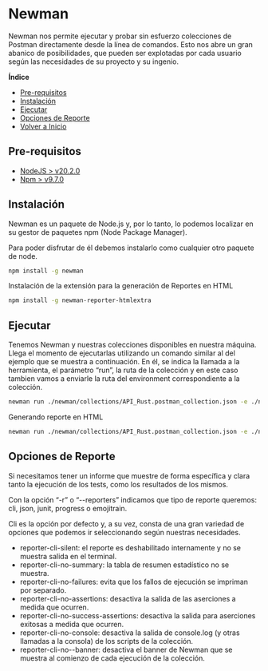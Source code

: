 
# Newman

Newman nos permite ejecutar y probar sin esfuerzo colecciones de Postman directamente desde la línea de comandos. Esto nos abre un gran abanico de posibilidades, que pueden ser explotadas por cada usuario según las necesidades de su proyecto y su ingenio.

**Índice**
- [Pre-requisitos](#Pre-requisitos)
- [Instalación](#Instalación)
- [Ejecutar](#Ejecutar)
- [Opciones de Reporte](#Opciones-de-reporte)
- [Volver a Inicio](/knowmadmood-saco-rust-tokio/README.md)

## Pre-requisitos ##

 - [NodeJS > v20.2.0](https://nodejs.org/en/download)
 - [Npm > v9.7.0](https://docs.npmjs.com/downloading-and-installing-node-js-and-npm)

## Instalación ##

Newman es un paquete de Node.js y, por lo tanto, lo podemos localizar en su gestor de paquetes npm (Node Package Manager).

Para poder disfrutar de él debemos instalarlo como cualquier otro paquete de node.

```bash
npm install -g newman
```
Instalación de la extensión para la generación de Reportes en HTML

```bash
npm install -g newman-reporter-htmlextra
```

## Ejecutar ##

Tenemos Newman y nuestras colecciones disponibles en nuestra máquina. Llega el momento de ejecutarlas utilizando un comando similar al del ejemplo que se muestra a continuación. En él, se indica la llamada a la herramienta, el parámetro “run”, la ruta de la colección y en este caso tambien vamos a enviarle la ruta del environment correspondiente a la colección.

```bash
newman run ./newman/collections/API_Rust.postman_collection.json -e ./newman/collections/environment/Local-API_Rust_Environment.postman_environment.json
```

Generando reporte en HTML

```bash
newman run ./newman/collections/API_Rust.postman_collection.json -e ./newman/collections/environment/Local-API_Rust_Environment.postman_environment.json -r htmlextra
```

## Opciones de Reporte ##

Si necesitamos tener un informe que muestre de forma específica y clara tanto la ejecución de los tests, como los resultados de los mismos.

Con la opción “-r” o “--reporters” indicamos que tipo de reporte queremos: cli, json, junit, progress o emojitrain.

Cli es la opción por defecto y, a su vez, consta de una gran variedad de opciones que podemos ir seleccionando según nuestras necesidades.

- reporter-cli-silent: el reporte es deshabilitado internamente y no se muestra salida en el terminal.
- reporter-cli-no-summary: la tabla de resumen estadístico no se muestra.
- reporter-cli-no-failures: evita que los fallos de ejecución se impriman por separado.
- reporter-cli-no-assertions: desactiva la salida de las aserciones a medida que ocurren.
- reporter-cli-no-success-assertions: desactiva la salida para aserciones exitosas a medida que ocurren.
- reporter-cli-no-console: desactiva la salida de console.log (y otras llamadas a la consola) de los scripts de la colección.
- reporter-cli-no--banner: desactiva el banner de Newman que se muestra al comienzo de cada ejecución de la colección.
